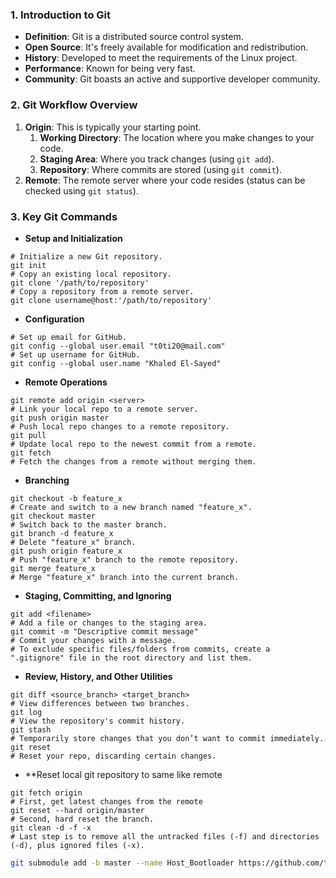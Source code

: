 ### **1. Introduction to Git**
- **Definition**: Git is a distributed source control system.
- **Open Source**: It's freely available for modification and redistribution.
- **History**: Developed to meet the requirements of the Linux project.
- **Performance**: Known for being very fast.
- **Community**: Git boasts an active and supportive developer community.

### **2. Git Workflow Overview**
1. **Origin**: This is typically your starting point.
	1. **Working Directory**: The location where you make changes to your code.
	2. **Staging Area**: Where you track changes (using `git add`).
	3. **Repository**: Where commits are stored (using `git commit`).
2. **Remote**: The remote server where your code resides (status can be checked using `git status`).

### **3. Key Git Commands**

- **Setup and Initialization**
``` SHELL
# Initialize a new Git repository.
git init   
# Copy an existing local repository.
git clone '/path/to/repository'   
# Copy a repository from a remote server.
git clone username@host:'/path/to/repository'   
```  

- **Configuration**
``` SHELL
# Set up email for GitHub.
git config --global user.email "t0ti20@mail.com" 
# Set up username for GitHub.
git config --global user.name "Khaled El-Sayed"   
```  

- **Remote Operations**
``` SHELL
git remote add origin <server>   
# Link your local repo to a remote server.
git push origin master   
# Push local repo changes to a remote repository.
git pull   
# Update local repo to the newest commit from a remote.
git fetch  
# Fetch the changes from a remote without merging them.
```    
- **Branching**
```SHELL
git checkout -b feature_x   
# Create and switch to a new branch named "feature_x".
git checkout master   
# Switch back to the master branch.
git branch -d feature_x   
# Delete "feature_x" branch.
git push origin feature_x   
# Push "feature_x" branch to the remote repository.
git merge feature_x   
# Merge "feature_x" branch into the current branch.
```

- **Staging, Committing, and Ignoring**
```SHELL
git add <filename>   
# Add a file or changes to the staging area.
git commit -m "Descriptive commit message"   
# Commit your changes with a message.
# To exclude specific files/folders from commits, create a ".gitignore" file in the root directory and list them.
```

- **Review, History, and Other Utilities**
```SHELL
git diff <source_branch> <target_branch>   
# View differences between two branches.
git log   
# View the repository's commit history.
git stash   
# Temporarily store changes that you don’t want to commit immediately.
git reset   
# Reset your repo, discarding certain changes.
```

- **Reset local git repository to same like remote

```SHELL
git fetch origin
# First, get latest changes from the remote
git reset --hard origin/master
# Second, hard reset the branch.
git clean -d -f -x 
# Last step is to remove all the untracked files (-f) and directories (-d), plus ignored files (-x).
```

```bash
git submodule add -b master --name Host_Bootloader https://github.com/t0ti20/CPP_Application
```
